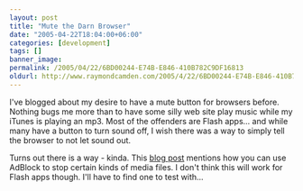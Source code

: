 ```yaml
---
layout: post
title: "Mute the Darn Browser"
date: "2005-04-22T18:04:00+06:00"
categories: [development]
tags: []
banner_image: 
permalink: /2005/04/22/6BD00244-E74B-E846-410B782C9DF16813
oldurl: http://www.raymondcamden.com/2005/4/22/6BD00244-E74B-E846-410B782C9DF16813
---
```


I've blogged about my desire to have a mute button for browsers before. Nothing bugs me more than to have some silly web site play music while my iTunes is playing an mp3. Most of the offenders are Flash apps... and while many have a button to turn sound off, I wish there was a way to simply tell the browser to not let sound out.

Turns out there is a way - kinda. This <a href="http://virtuelvis.com/archives/2005/04/disable-sound-firefox">blog post</a> mentions how you can use AdBlock to stop certain kinds of media files. I don't think this will work for Flash apps though. I'll have to find one to test with...